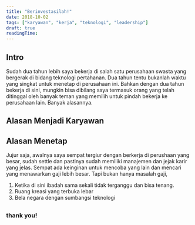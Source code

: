 ```yaml
---
title: "Berinvestasilah!"
date: 2018-10-02
tags: ["karyawan", "kerja", "teknologi", "leadership"]
draft: true
readingTime: 
---
```


## Intro

Sudah dua tahun lebih saya bekerja di salah satu perusahaan swasta yang bergerak di bidang teknologi pertahanan. 
Dua tahun tentu bukanlah waktu yang singkat untuk menetap di perusahaan ini. Bahkan dengan dua tahun bekerja di sini, mungkin bisa dibilang saya termasuk orang yang telah ditinggal oleh banyak teman yang memilih untuk pindah bekerja ke perusahaan lain. Banyak alasannya.

## Alasan Menjadi Karyawan


## Alasan Menetap

Jujur saja, awalnya saya sempat tergiur dengan berkerja di perushaan yang besar, sudah settle dan pastinya sudah memiliki manajemen dan jejak karir yang jelas. Sempat ada keinginan untuk mencoba yang lain dan mencari yang menawarkan gaji lebih besar. 
Tapi bukan hanya masalah gaji,
1. Ketika di sini ibadah sama sekali tidak terganggu dan bisa tenang.
2. Ruang kreasi yang terbuka lebar 
3. Bela negara dengan sumbangsi teknologi

## 
### thank you!